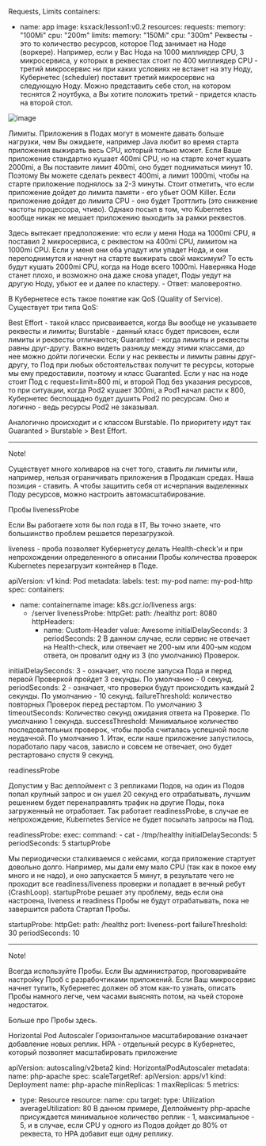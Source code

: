 Requests, Limits
containers:
- name: app
  image: ksxack/lesson1:v0.2
  resources:
    requests:
      memory: "100Mi"
      cpu: "200m"
    limits:
      memory: "150Mi"
      cpu: "300m"
Реквесты - это то количество ресурсов, которое Под занимает на Ноде (воркере). Например, если у Вас Нода на 1000 миллиядер CPU, 3 микросервиса, у которых в реквестах стоит по 400 миллиядер CPU - третий микросервис ни при каких условиях не встанет на эту Ноду, Кубернетес (scheduler) поставит третий микросервис на следующую Ноду. Можно представить себе стол, на котором теснятся 2 ноутбука, а Вы хотите положить третий - придется класть на второй стол.

![image](https://user-images.githubusercontent.com/79608549/209567684-85fa2187-9a46-4c11-a6e7-7586ea9c03df.png)


Лимиты. Приложения в Подах могут в моменте давать больше нагрузки, чем Вы ожидаете, например Java любит во время старта приложения выжирать весь CPU, который только может. Если Ваше приложение стандартно кушает 400mi CPU, но на старте хочет кушать 2000mi, а Вы поставите лимит 400mi, оно будет подниматься минут 10. Поэтому Вы можете сделать реквест 400mi, а лимит 1000mi, чтобы на старте приложение поднялось за 2-3 минуты. Стоит отметить, что если приложение дойдет до лимита памяти - его убьет OOM Killer. Если приложение дойдет до лимита CPU - оно будет Троттлить (это снижение частоты процессора, чтиво). Однако посыл в том, что Kubernetes вообще никак не мешает приложению выходить за рамки реквестов.

Здесь вытекает предположение: что если у меня Нода на 1000mi CPU, я поставил 2 микросервиса, с реквестом на 400mi CPU, лимитом на 1000mi CPU. Если у меня они оба упадут или упадет Нода, и они переподнимутся и начнут на старте выжирать свой максимум? То есть будут кушать 2000mi CPU, когда на Ноде всего 1000mi. Наверняка Ноде станет плохо, и возможно она даже снова упадет, Поды уедут на другую Ноду, убьют ее и далее по кластеру. - Ответ: маловероятно.

В Кубернетесе есть такое понятие как QoS (Quality of Service). Существует три типа QoS:

Best Effort - такой класс присваивается, когда Вы вообще не указываете реквесты и лимиты;
Burstable - данный класс будет присвоен, если лимиты и реквесты отличаются;
Guaranted - когда лимиты и реквесты равны друг-другу.
Важно видеть разницу между этими классами, до нее можно дойти логически. Если у нас реквесты и лимиты равны друг-другу, то Под при любых обстоятельствах получит те ресурсы, которые мы ему предоставили, поэтому и класс Guaranted. Если у нас на ноде стоит Под с request=limit=800 mi, и второй Под без указания ресурсов, то при ситуации, когда Pod2 кушает 300mi, а Pod1 начал расти к 800, Кубернетес беспощадно будет душить Pod2 по ресурсам. Оно и логично - ведь ресурсы Pod2 не заказывал.

Аналогично происходит и с классом Burstable. По приоритету идут так Guaranted > Burstable > Best Effort.

____

Note! 

Существует много холиваров на счет того, ставить ли лимиты или, например, нельзя ограничивать приложения в Продакшн средах. Наша позиция - ставить. А чтобы защитить себя от исчерпания выделенных Поду ресурсов, можно настроить автомасштабирование.

Пробы
livenessProbe

Если Вы работаете хотя бы пол года в IT,  Вы точно знаете, что большинство проблем решается перезагрузкой. 

liveness - проба позволяет Кубернетусу делать Health-check'и и при непрохождении определенного в описании Пробы количества проверок Kubernetes перезагрузит контейнер в Поде.

apiVersion: v1
kind: Pod
metadata:
  labels:
    test: my-pod
  name: my-pod-http
spec:
  containers:
  - name: containername
    image: k8s.gcr.io/liveness
    args:
    - /server
    livenessProbe:
      httpGet:
        path: /healthz
        port: 8080
        httpHeaders:
        - name: Custom-Header
          value: Awesome
      initialDelaySeconds: 3
      periodSeconds: 2
В данном случае, если сервис не отвечает на Health-check, или отвечает не 200-ым или 400-ым кодом ответа, он провалит одну из 3 (по умолчанию) Проверок. 

initialDelaySeconds: 3 - означает, что после запуска Пода и перед первой Проверкой пройдет 3 секунды. По умолчанию - 0 секунд.
periodSeconds: 2 - означает, что проверки будут происходить каждый 2 секунды. По умолчанию - 10 секунд.
failureThreshold:  количество повторных Проверок перед рестартом. По умолчанию 3
timeoutSeconds: Количество секунд ожидания ответа на Проверке. По умолчанию 1 секунда. 
successThreshold: Минимальное количество последовательных проверок, чтобы проба считалась успешной после неудачной. По умолчанию 1. 
Итак, если наше приложение запустилось, поработало пару часов, зависло и совсем не отвечает, оно будет рестартовано спустя 9 секунд.

readinessProbe

Допустим у Вас деплоймент с 3 репликами Подов, на один из Подов попал крупный запрос и он ушел 20 секунд его отрабатывать, лучшим решением будет перенаправлять трафик на другие Поды, пока загруженный не отработает. Так работает readinessProbe, в случае ее непрохождение, Kubernetes Service не будет посылать запросы на Под.

readinessProbe:
  exec:
    command:
    - cat
    - /tmp/healthy
  initialDelaySeconds: 5
  periodSeconds: 5
startupProbe

Мы периодически сталкиваемся с кейсами, когда приложение стартует довольно долго. Например, мы дали ему мало CPU (так как в покое ему много и не надо), и оно запускается 5 минут, в результате чего не проходит все readiness/liveness проверки и попадает в вечный ребут (CrashLoop). startupProbe  решает эту проблему, ведь если она настроена, liveness и readiness Пробы не будут отрабатывать, пока не завершится работа Стартап Пробы.

startupProbe:
  httpGet:
    path: /healthz
    port: liveness-port
  failureThreshold: 30
  periodSeconds: 10
____

Note! 

Всегда используйте Пробы. Если Вы администратор, проговаривайте настройку Проб с разрабочтиками приложений. Если Ваш микросервис начнет тупить, Кубернетес должен об этом как-то узнать, описать Пробы намного легче, чем часами выяснять потом, на чьей стороне недостаток. 

 

Больше про Пробы здесь.

Horizontal Pod Autoscaler
Горизонтальное масштабирование означает добавление новых реплик. HPA - отдельный ресурс в Кубернетес, который позволяет масштабировать приложение 

apiVersion: autoscaling/v2beta2
kind: HorizontalPodAutoscaler
metadata:
  name: php-apache
spec:
  scaleTargetRef:
    apiVersion: apps/v1
    kind: Deployment
    name: php-apache
  minReplicas: 1
  maxReplicas: 5
  metrics:
  - type: Resource
    resource:
      name: cpu
      target:
        type: Utilization
        averageUtilization: 80
В данном примере, Делпойменту php-apache присуждается минимальное количество реплик - 1, максимальное - 5, и в случае, если CPU у одного из Подов дойдет до 80% от реквеста, то HPA добавит еще одну реплику.
